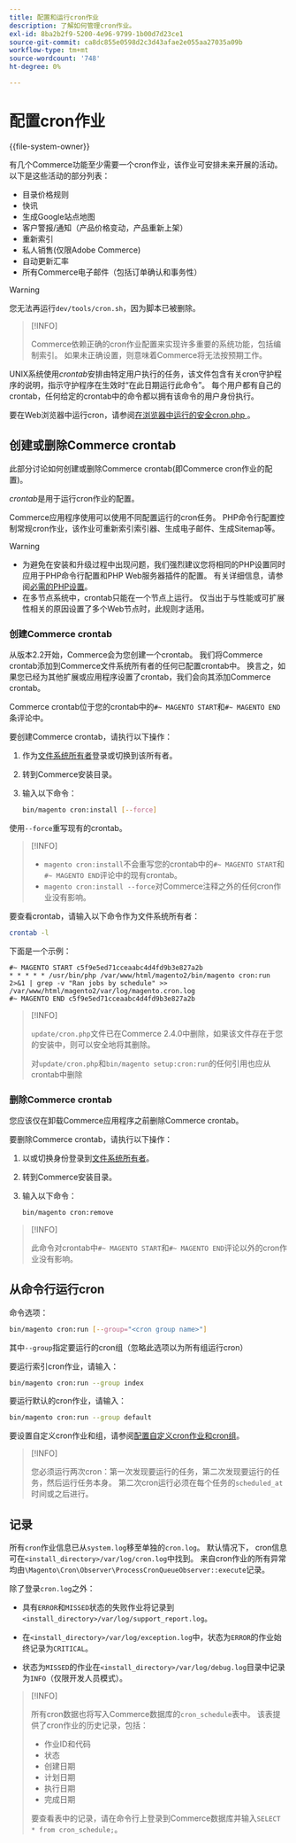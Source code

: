 ```yaml
---
title: 配置和运行cron作业
description: 了解如何管理cron作业。
exl-id: 8ba2b2f9-5200-4e96-9799-1b00d7d23ce1
source-git-commit: ca8dc855e0598d2c3d43afae2e055aa27035a09b
workflow-type: tm+mt
source-wordcount: '748'
ht-degree: 0%

---
```


# 配置cron作业

{{file-system-owner}}

有几个Commerce功能至少需要一个cron作业，该作业可安排未来开展的活动。 以下是这些活动的部分列表：

- 目录价格规则
- 快讯
- 生成Google站点地图
- 客户警报/通知（产品价格变动，产品重新上架）
- 重新索引
- 私人销售(仅限Adobe Commerce)
- 自动更新汇率
- 所有Commerce电子邮件（包括订单确认和事务性）

>[!WARNING]
>
>您无法再运行`dev/tools/cron.sh`，因为脚本已被删除。

>[!INFO]
>
>Commerce依赖正确的cron作业配置来实现许多重要的系统功能，包括编制索引。 如果未正确设置，则意味着Commerce将无法按预期工作。

UNIX系统使用&#x200B;_crontab_&#x200B;安排由特定用户执行的任务，该文件包含有关cron守护程序的说明，指示守护程序在生效时“在此日期运行此命令”。 每个用户都有自己的crontab，任何给定的crontab中的命令都以拥有该命令的用户身份执行。

要在Web浏览器中运行cron，请参阅[在浏览器中运行的安全cron.php ](../security/secure-cron-php.md)。

## 创建或删除Commerce crontab

此部分讨论如何创建或删除Commerce crontab(即Commerce cron作业的配置)。

_crontab_&#x200B;是用于运行cron作业的配置。

Commerce应用程序使用可以使用不同配置运行的cron任务。 PHP命令行配置控制常规cron作业，该作业可重新索引索引器、生成电子邮件、生成Sitemap等。

>[!WARNING]
>
>- 为避免在安装和升级过程中出现问题，我们强烈建议您将相同的PHP设置同时应用于PHP命令行配置和PHP Web服务器插件的配置。 有关详细信息，请参阅[必需的PHP设置](../../installation/prerequisites/php-settings.md)。
>- 在多节点系统中，crontab只能在一个节点上运行。 仅当出于与性能或可扩展性相关的原因设置了多个Web节点时，此规则才适用。

### 创建Commerce crontab

从版本2.2开始，Commerce会为您创建一个crontab。 我们将Commerce crontab添加到Commerce文件系统所有者的任何已配置crontab中。 换言之，如果您已经为其他扩展或应用程序设置了crontab，我们会向其添加Commerce crontab。

Commerce crontab位于您的crontab中的`#~ MAGENTO START`和`#~ MAGENTO END`条评论中。

要创建Commerce crontab，请执行以下操作：

1. 作为[文件系统所有者](../../installation/prerequisites/file-system/overview.md)登录或切换到该所有者。
1. 转到Commerce安装目录。
1. 输入以下命令：

   ```bash
   bin/magento cron:install [--force]
   ```

使用`--force`重写现有的crontab。

>[!INFO]
>
>- `magento cron:install`不会重写您的crontab中的`#~ MAGENTO START`和`#~ MAGENTO END`评论中的现有crontab。
>- `magento cron:install --force`对Commerce注释之外的任何cron作业没有影响。

要查看crontab，请输入以下命令作为文件系统所有者：

```bash
crontab -l
```

下面是一个示例：

```
#~ MAGENTO START c5f9e5ed71cceaabc4d4fd9b3e827a2b
* * * * * /usr/bin/php /var/www/html/magento2/bin/magento cron:run 2>&1 | grep -v "Ran jobs by schedule" >> /var/www/html/magento2/var/log/magento.cron.log
#~ MAGENTO END c5f9e5ed71cceaabc4d4fd9b3e827a2b
```

>[!INFO]
>
>`update/cron.php`文件已在Commerce 2.4.0中删除，如果该文件存在于您的安装中，则可以安全地将其删除。
>
>对`update/cron.php`和`bin/magento setup:cron:run`的任何引用也应从crontab中删除

### 删除Commerce crontab

您应该仅在卸载Commerce应用程序之前删除Commerce crontab。

要删除Commerce crontab，请执行以下操作：

1. 以或切换身份登录到[文件系统所有者](../../installation/prerequisites/file-system/overview.md)。
1. 转到Commerce安装目录。
1. 输入以下命令：

   ```bash
   bin/magento cron:remove
   ```

>[!INFO]
>
>此命令对crontab中`#~ MAGENTO START`和`#~ MAGENTO END`评论以外的cron作业没有影响。

## 从命令行运行cron

命令选项：

```bash
bin/magento cron:run [--group="<cron group name>"]
```

其中`--group`指定要运行的cron组（忽略此选项以为所有组运行cron）

要运行索引cron作业，请输入：

```bash
bin/magento cron:run --group index
```

要运行默认的cron作业，请输入：

```bash
bin/magento cron:run --group default
```

要设置自定义cron作业和组，请参阅[配置自定义cron作业和cron组](../cron/custom-cron.md)。

>[!INFO]
>
>您必须运行两次cron：第一次发现要运行的任务，第二次发现要运行的任务，然后运行任务本身。 第二次cron运行必须在每个任务的`scheduled_at`时间或之后进行。

## 记录

所有`cron`作业信息已从`system.log`移至单独的`cron.log`。
默认情况下， cron信息可在`<install_directory>/var/log/cron.log`中找到。
来自cron作业的所有异常均由`\Magento\Cron\Observer\ProcessCronQueueObserver::execute`记录。

除了登录`cron.log`之外：

- 具有`ERROR`和`MISSED`状态的失败作业将记录到`<install_directory>/var/log/support_report.log`。

- 在`<install_directory>/var/log/exception.log`中，状态为`ERROR`的作业始终记录为`CRITICAL`。

- 状态为`MISSED`的作业在`<install_directory>/var/log/debug.log`目录中记录为`INFO`（仅限开发人员模式）。

>[!INFO]
>
>所有cron数据也将写入Commerce数据库的`cron_schedule`表中。 该表提供了cron作业的历史记录，包括：
>
>- 作业ID和代码
>- 状态
>- 创建日期
>- 计划日期
>- 执行日期
>- 完成日期
>
>要查看表中的记录，请在命令行上登录到Commerce数据库并输入`SELECT * from cron_schedule;`。
